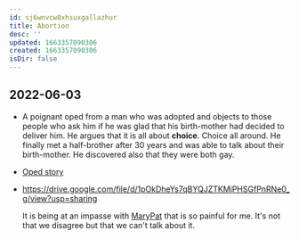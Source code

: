 ```yaml
---
id: sj6wnvcw8xhsuxgallazhur
title: Abortion
desc: ''
updated: 1663357090306
created: 1663357090306
isDir: false
---
```


## 2022-06-03
- A poignant oped from a man who was adopted and objects to those people who ask him if he was glad that his birth-mother had decided to deliver him. He argues that it is all about **choice**. Choice all around. He finally met a half-brother after 30 years and was able to talk about their birth-mother. He discovered also that they were both gay.
- [Oped story](https://drive.google.com/file/d/1pOkDheYs7qBYQJZTKMjPHSGfPnRNe0_g/vie)
- https://drive.google.com/file/d/1pOkDheYs7qBYQJZTKMjPHSGfPnRNe0_g/view?usp=sharing
  
  It is being at an impasse with [MaryPat](MaryPat.md) that is so painful for me. It's not that we disagree but that we can't talk about it.